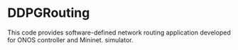 # DDPGRouting
This code provides software-defined network routing application developed for ONOS controller and Mininet. simulator.
